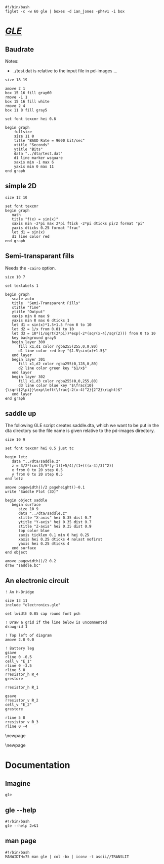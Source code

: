```{.shebang im_out="stdout"}
#!/bin/bash
figlet -c -w 60 gle | boxes -d ian_jones -ph4v1 -i box
```

# [*GLE*](http://gle.sf.net)

## Baudrate

Notes:

- ../test.dat is relative to the input file in pd-images ...


```{.gle im_out="fcb,img" caption="Created by GLE"}
size 18 19

amove 2 1
box 15 16 fill gray60
rmove -1 1
box 15 16 fill white
rmove 2 4
box 11 8 fill gray5

set font texcmr hei 0.6

begin graph
	fullsize
	size 11 8
	title "BAUD Rate = 9600 bit/sec"
	xtitle "Seconds"
	ytitle "Bits"
	data "../dta/test.dat"
	d1 line marker wsquare
	xaxis min -1 max 6
	yaxis min 0 max 11
end graph

```


## simple 2D

```{.gle im_out="fcb,img" caption="Created by GLE"}
size 12 10

set font texcmr
begin graph
   math
   title "f(x) = sin(x)"
   xaxis min -2*pi max 2*pi ftick -2*pi dticks pi/2 format "pi"
   yaxis dticks 0.25 format "frac"
   let d1 = sin(x)
   d1 line color red
end graph
```

## Semi-transparant fills

Needs the `-cairo` option.

```{.gle im_opt="-cairo" im_out="fcb,img" caption="Created by GLE"}
size 10 7

set texlabels 1

begin graph
   scale auto
   title  "Semi-Transparent Fills"
   xtitle "Time"
   ytitle "Output"
   xaxis min 0 max 9
   yaxis min 0 max 6 dticks 1
   let d1 = sin(x)*1.5+1.5 from 0 to 10
   let d2 = 1/x from 0.01 to 10
   let d3 = 10*(1/sqrt(2*pi))*exp(-2*(sqr(x-4)/sqr(2))) from 0 to 10
   key background gray5
   begin layer 300
      fill x1,d1 color rgba255(255,0,0,80)
      d1 line color red key "$1.5\sin(x)+1.5$"
   end layer
   begin layer 301
      fill x1,d2 color rgba255(0,128,0,80)
      d2 line color green key "$1/x$"
   end layer
   begin layer 302
      fill x1,d3 color rgba255(0,0,255,80)
      d3 line color blue key "$\frac{10}{\sqrt{2\pi}}\exp\left(\frac{-2(x-4)^2}{2^2}\right)$"
   end layer
end graph
```

## saddle up

The following GLE script creates saddle.dta, which we want to be put in the dta directory
so the file name is given relative to the pd-images directory.

```{.gle im_out="fcb,img" caption="Created by GLE"}
size 10 9

set font texcmr hei 0.5 just tc

begin letz
   data "../dta/saddle.z"
   z = 3/2*(cos(3/5*(y-1))+5/4)/(1+(((x-4)/3)^2))
   x from 0 to 20 step 0.5
   y from 0 to 20 step 0.5
end letz

amove pagewidth()/2 pageheight()-0.1
write "Saddle Plot (3D)"

begin object saddle
   begin surface
      size 10 9
      data "../dta/saddle.z"
      xtitle "X-axis" hei 0.35 dist 0.7
      ytitle "Y-axis" hei 0.35 dist 0.7
      ztitle "Z-axis" hei 0.35 dist 0.9
      top color blue
      zaxis ticklen 0.1 min 0 hei 0.25
      xaxis hei 0.25 dticks 4 nolast nofirst
      yaxis hei 0.25 dticks 4
   end surface
end object

amove pagewidth()/2 0.2
draw "saddle.bc"
```

## An electronic circuit

```{.gle im_out="fcb,img" caption="Created by GLE"}
! An H-Bridge

size 13 11
include "electronics.gle"

set lwidth 0.05 cap round font psh

! Draw a grid if the line below is uncommented
drawgrid 1

! Top left of diagram
amove 2.0 9.0

! Battery leg
gsave
rline 0 -0.5
cell_v "E_1"
rline 0 -3.5
rline 5 0
rresistor_h R_4
grestore

rresistor_h R_1

gsave
rresistor_v R_2
cell_v "E_2"
grestore

rline 5 0
rresistor_v R_3
rline 0 -4
```

\newpage

\newpage

# Documentation

## Imagine

```imagine
gle
```

## gle --help

```{.shebang im_out="stdout"}
#!/bin/bash
gle --help 2>&1
```


## man page

```{.shebang im_out="stdout"}
#!/bin/bash
MANWIDTH=75 man gle | col -bx | iconv -t ascii//TRANSLIT
```
